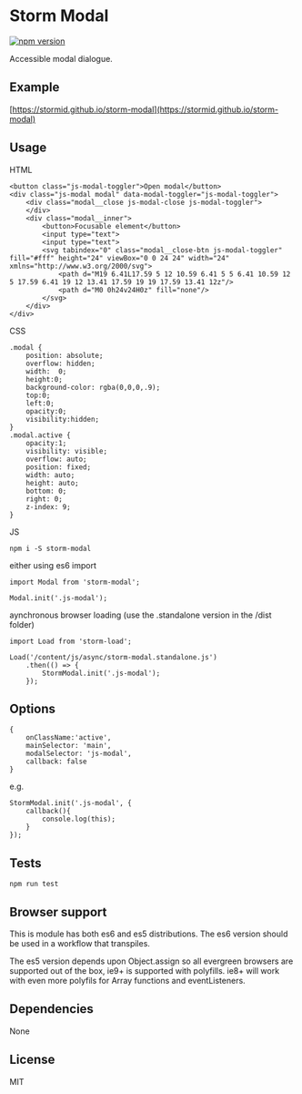 # Storm Modal
[![npm version](https://badge.fury.io/js/storm-modal.svg)](https://badge.fury.io/js/storm-modal)

Accessible modal dialogue.

## Example
[https://stormid.github.io/storm-modal](https://stormid.github.io/storm-modal)

## Usage
HTML
```
<button class="js-modal-toggler">Open modal</button>
<div class="js-modal modal" data-modal-toggler="js-modal-toggler">
	<div class="modal__close js-modal-close js-modal-toggler">
	</div>
	<div class="modal__inner">
		<button>Focusable element</button>
		<input type="text">
		<input type="text">
		<svg tabindex="0" class="modal__close-btn js-modal-toggler" fill="#fff" height="24" viewBox="0 0 24 24" width="24" xmlns="http://www.w3.org/2000/svg">
			<path d="M19 6.41L17.59 5 12 10.59 6.41 5 5 6.41 10.59 12 5 17.59 6.41 19 12 13.41 17.59 19 19 17.59 13.41 12z"/>
			<path d="M0 0h24v24H0z" fill="none"/>
		</svg>
	</div>
</div>
```

CSS
```
.modal {
    position: absolute;
    overflow: hidden;
    width:	0;
    height:0;
    background-color: rgba(0,0,0,.9);
    top:0;
    left:0;
    opacity:0;
    visibility:hidden;
}
.modal.active {
    opacity:1;
    visibility: visible;
    overflow: auto;
    position: fixed;
    width: auto;
    height: auto;
    bottom: 0;
    right: 0;
    z-index: 9;
}
```

JS
```
npm i -S storm-modal
```
either using es6 import
```
import Modal from 'storm-modal';

Modal.init('.js-modal');
```
aynchronous browser loading (use the .standalone version in the /dist folder)
```
import Load from 'storm-load';

Load('/content/js/async/storm-modal.standalone.js')
    .then(() => {
        StormModal.init('.js-modal');
    });
```

## Options
```
{
	onClassName:'active',
	mainSelector: 'main',
	modalSelector: 'js-modal',
	callback: false
}
```

e.g.
```
StormModal.init('.js-modal', {
    callback(){
        console.log(this);
    }
});
```

## Tests
```
npm run test
```

## Browser support
This is module has both es6 and es5 distributions. The es6 version should be used in a workflow that transpiles.

The es5 version depends upon Object.assign so all evergreen browsers are supported out of the box, ie9+ is supported with polyfills. ie8+ will work with even more polyfils for Array functions and eventListeners.

## Dependencies
None

## License
MIT